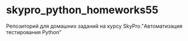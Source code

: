 # skypro_python_homeworks55
Репозиторий для домашних заданий на курсу SkyPro."Автоматизация тестирования Python”
